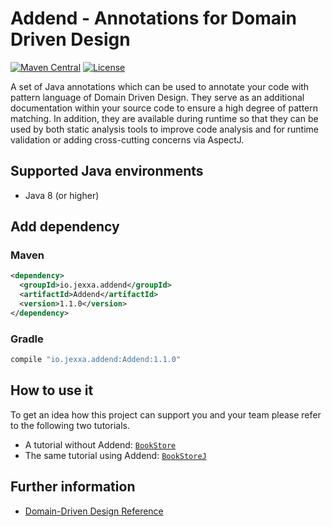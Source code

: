 # Addend - Annotations for Domain Driven Design 

[![Maven Central](https://img.shields.io/maven-central/v/io.jexxa.addend/Addend)](https://maven-badges.herokuapp.com/maven-central/io.jexxa.addend/Addend/) [![License](https://img.shields.io/badge/License-Apache%202.0-blue.svg)](https://opensource.org/licenses/Apache-2.0)

A set of Java annotations which can be used to annotate your code with pattern language of Domain Driven Design. They serve as an additional documentation within your source code to ensure a high degree of pattern matching. In addition, they are available during runtime so that they can be used by both static analysis tools to improve code analysis and for runtime validation or adding cross-cutting concerns via AspectJ.

## Supported Java environments
*   Java 8 (or higher)

## Add dependency

### Maven

```xml
<dependency>
  <groupId>io.jexxa.addend</groupId>
  <artifactId>Addend</artifactId>
  <version>1.1.0</version>
</dependency> 
```

### Gradle

```groovy
compile "io.jexxa.addend:Addend:1.1.0"
``` 
   
## How to use it
To get an idea how this project can support you and your team please refer to the following two tutorials.

*   A tutorial without Addend: [`BookStore`](https://github.com/repplix/Jexxa/tree/master/tutorials/BookStore) 
*   The same tutorial using Addend: [`BookStoreJ`](https://github.com/repplix/Jexxa/tree/master/tutorials/BookStoreJ)

## Further information 

*   [Domain-Driven Design Reference](https://domainlanguage.com/wp-content/uploads/2016/05/DDD_Reference_2015-03.pdf)
